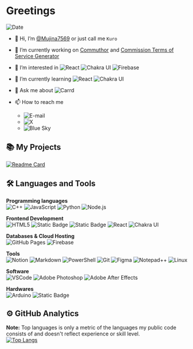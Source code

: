 # Greetings
![Date](https://img.shields.io/badge/Last%20Update-02--Feb--24-%20?style=plastic)
- 👋 Hi, I’m [@Mujina7569](https://github.com/Mujina7569) or just call me `Kuro`
- 🔭 I’m currently working on [Commuthor](https://github.com/Pupun2542/nextjs-docker/) and [Commission Terms of Service Generator](https://mujina7569.github.io/cms-tos-generator/)
- 👀 I’m interested in 
![React](https://img.shields.io/badge/React-61DAFB?style=flat&logo=react&logoColor=black&link=https%3A%2F%2Freact.dev%2F)
![Chakra UI](https://img.shields.io/badge/Chakra%20UI-319795?style=flat&logo=chakraui&logoColor=white&link=https%3A%2F%2Fchakra-ui.com%2F)
![Firebase](https://img.shields.io/badge/Firebase-ffca28?style=flat&logo=firebase&logoColor=black&link=https%3A%2F%2Ffirebase.google.com%2F)

- 🌱 I’m currently learning 
![React](https://img.shields.io/badge/React-61DAFB?style=flat&logo=react&logoColor=black&link=https%3A%2F%2Freact.dev%2F)
![Chakra UI](https://img.shields.io/badge/Chakra%20UI-319795?style=flat&logo=chakraui&logoColor=white&link=https%3A%2F%2Fchakra-ui.com%2F)

- 💬 Ask me about 
![Carrd](https://img.shields.io/badge/Carrd-596CAF?style=flat&logo=carrd&logoColor=white&link=https%3A%2F%2Fcarrd.co%2F)

- 📫 How to reach me  
  - ![E-mail](https://img.shields.io/badge/E--mail-mujina7569%40gmail.com-EA4335?style=social&logo=gmail&logoColor=EA4335&link=mailto%3Amujina7569%40gmail.com)
  - ![X](https://img.shields.io/badge/Twitter%20(X)-%40mujina7569__cms-black?style=social&logo=x&logoColor=black&link=https%3A%2F%2Ftwitter.com%2Fmujina7569%2F)
  - ![Blue Sky](https://img.shields.io/badge/Blue%20Sky-%40mujina7569.bsky.social-0285FF?style=social&logo=bluesky&logoColor=0285FF&link=https%3A%2F%2Fbsky.app%2Fprofile%2Fmujina7569.bsky.social%2F)

## 📚 My Projects
[![Readme Card](https://github-readme-stats.vercel.app/api/pin/?username=Mujina7569&repo=cms-tos-generator&show_owner=true&theme=github_dark_dimmed)](https://github.com/anuraghazra/github-readme-stats)

## 🛠️ Languages and Tools

**Programming languages**  
![C++](https://img.shields.io/badge/C%2B%2B-00599C?style=flat&logo=c%2B%2B&logoColor=white&link=https%3A%2F%2Fwww.w3schools.com%2Fcpp%2F)
![JavaScript](https://img.shields.io/badge/JavaScript-F7DF1E?style=flat&logo=javascript&logoColor=black&link=https%3A%2F%2Fdeveloper.mozilla.org%2Fen-US%2Fdocs%2FWeb%2FJavaScript%2F)
![Python](https://img.shields.io/badge/Python-14354C?style=flat&logo=python&logoColor=white&link=https%3A%2F%2Fwww.python.org%2F)
![Node.js](https://img.shields.io/badge/Node.js-339933?style=flat&logo=Node.js&logoColor=white&link=https%3A%2F%2Fnodejs.org%2F)

**Frontend Development**  
![HTML5](https://img.shields.io/badge/HTML5-E34F26?style=flat&logo=html5&logoColor=white&link=https%3A%2F%2Fwww.w3.org%2Fhtml%2F)
![Static Badge](https://img.shields.io/badge/CSS-1572B6?style=flat&logo=css3&logoColor=white&link=https%3A%2F%2Fwww.w3schools.com%2Fcss%2F)
![Static Badge](https://img.shields.io/badge/Bootstrap-563D7C?style=flat&logo=bootstrap&logoColor=white&link=https%3A%2F%2Fgetbootstrap.com%2F)
![React](https://img.shields.io/badge/React-61DAFB?style=flat&logo=react&logoColor=black&link=https%3A%2F%2Freact.dev%2F)
![Chakra UI](https://img.shields.io/badge/Chakra%20UI-319795?style=flat&logo=chakraui&logoColor=white&link=https%3A%2F%2Fchakra-ui.com%2F)

**Databases & Cloud Hosting**  
![GitHub Pages](https://img.shields.io/badge/GitHub%20Pages-327FC7?style=flat&logo=github&logoColor=white&link=https%3A%2F%2Fpages.github.com)
![Firebase](https://img.shields.io/badge/Firebase-ffca28?style=flat&logo=firebase&logoColor=black&link=https%3A%2F%2Ffirebase.google.com%2F)

**Tools**  
![Notion](https://img.shields.io/badge/Notion-000000?style=flat&logo=notion&logoColor=white&link=https%3A%2F%2Fwww.notion.so%2F)
![Markdown](https://img.shields.io/badge/Markdown-000000?style=flat&logo=markdown&logoColor=white)
![PowerShell](https://img.shields.io/badge/PowerShell-5391FE?style=flat&logo=powershell&logoColor=white)
![Git](https://img.shields.io/badge/Git-F05033?style=flat&logo=git&logoColor=white&link=https%3A%2F%2Fgit-scm.com%2F)
![Figma](https://img.shields.io/badge/Figma-F24E1E?style=flat&logo=figma&logoColor=white&link=https%3A%2F%2Fwww.figma.com%2F)
![Notepad++](https://img.shields.io/badge/Notepad%2B%2B-90E59A?style=flat&logo=notepad%2B%2B&logoColor=black&link=https%3A%2F%2Fnotepad-plus-plus.org%2F)
![Linux](https://img.shields.io/badge/Linux-FCC624?style=flat&logo=linux&logoColor=black&link=https%3A%2F%2Fwww.linux.org%2F)

**Software**  
![VSCode](https://img.shields.io/badge/Visual%20Studio%20Code-0078d7?style=flat&logo=visualstudiocode&logoColor=white&link=https%3A%2F%2Fcode.visualstudio.com%2F)
![Adobe Photoshop](https://img.shields.io/badge/Adobe%20Photoshop-31A8FF?style=flat&logo=adobephotoshop&logoColor=white&link=https%3A%2F%2Fwww.adobe.com%2Fth_en%2Fproducts%2Fphotoshop.html)
![Adobe After Effects](https://img.shields.io/badge/Adobe%20After%20Effects-9999FF?style=flat&logo=adobeaftereffects&logoColor=white&link=https%3A%2F%2Fwww.adobe.com%2Fth_en%2Fproducts%2Faftereffects.html)

**Hardwares**  
![Arduino](https://img.shields.io/badge/Arduino-00979D?style=flat&logo=arduino&logoColor=white&link=https%3A%2F%2Fwww.arduino.cc%2F)
![Static Badge](https://img.shields.io/badge/Raspberry%20Pi-C51A4A?style=flat&logo=raspberrypi&logoColor=white&link=https%3A%2F%2Fwww.raspberrypi.org%2F)

## ⚙️ GitHub Analytics
  **Note:** Top languages is only a metric of the languages my public code consists of and doesn't reflect experience or skill level.  
[![Top Langs](https://github-readme-stats.vercel.app/api/top-langs/?username=Mujina7569&layout=compact&theme=github_dark_dimmed)](https://github.com/Mujina7569/github-readme-stats)

<!-- [![Gist Card](https://github-readme-stats.vercel.app/api/gist?id=bbfce31e0217a3689c8d961a356cb10d&show_owner=true)](https://gist.github.com/Yizack/bbfce31e0217a3689c8d961a356cb10d/) -->
